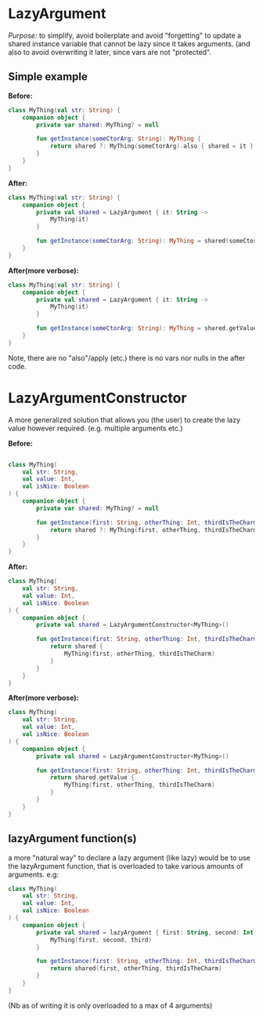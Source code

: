# LazyArgument

*Purpose:*
to simplify, avoid boilerplate and avoid "forgetting" to update a shared instance variable that cannot be lazy since it
takes arguments. (and also to avoid overwriting it later, since vars are not "protected".

## Simple example

**Before:**

````kotlin
class MyThing(val str: String) {
    companion object {
        private var shared: MyThing? = null

        fun getInstance(someCtorArg: String): MyThing {
            return shared ?: MyThing(someCtorArg).also { shared = it }
        }
    }
}
````

**After:**

````kotlin
class MyThing(val str: String) {
    companion object {
        private val shared = LazyArgument { it: String ->
            MyThing(it)
        }

        fun getInstance(someCtorArg: String): MyThing = shared(someCtorArg)
    }
}
````

**After(more verbose):**

````kotlin
class MyThing(val str: String) {
    companion object {
        private val shared = LazyArgument { it: String ->
            MyThing(it)
        }

        fun getInstance(someCtorArg: String): MyThing = shared.getValue(someCtorArg)
    }
}
````

Note, there are no "also"/apply (etc.) there is no vars nor nulls in the after code.

# LazyArgumentConstructor

A more generalized solution that allows you (the user) to create the lazy value however required.
(e.g. multiple arguments etc.)

**Before:**

````kotlin

class MyThing(
    val str: String,
    val value: Int,
    val isNice: Boolean
) {
    companion object {
        private var shared: MyThing? = null

        fun getInstance(first: String, otherThing: Int, thirdIsTheCharm: Boolean): MyThing {
            return shared ?: MyThing(first, otherThing, thirdIsTheCharm).also { shared = it }
        }
    }
}
````

**After:**

````kotlin
class MyThing(
    val str: String,
    val value: Int,
    val isNice: Boolean
) {
    companion object {
        private val shared = LazyArgumentConstructor<MyThing>()

        fun getInstance(first: String, otherThing: Int, thirdIsTheCharm: Boolean): MyThing {
            return shared {
                MyThing(first, otherThing, thirdIsTheCharm)
            }
        }
    }
}
````

**After(more verbose):**

````kotlin
class MyThing(
    val str: String,
    val value: Int,
    val isNice: Boolean
) {
    companion object {
        private val shared = LazyArgumentConstructor<MyThing>()

        fun getInstance(first: String, otherThing: Int, thirdIsTheCharm: Boolean): MyThing {
            return shared.getValue {
                MyThing(first, otherThing, thirdIsTheCharm)
            }
        }
    }
}
````

## lazyArgument function(s)

a more "natural way" to declare a lazy argument (like lazy) would be to use the lazyArgument function, that is
overloaded to take various amounts of arguments.
e.g:

```kotlin
class MyThing(
    val str: String,
    val value: Int,
    val isNice: Boolean
) {
    companion object {
        private val shared = lazyArgument { first: String, second: Int, third: Boolean ->
            MyThing(first, second, third)
        }

        fun getInstance(first: String, otherThing: Int, thirdIsTheCharm: Boolean): MyThing {
            return shared(first, otherThing, thirdIsTheCharm)
        }
    }
}
```

(Nb as of writing it is only overloaded to a max of 4 arguments)